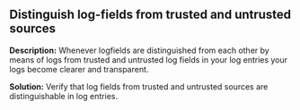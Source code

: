 
Distinguish log-fields from trusted and untrusted sources
-------

**Description:**
Whenever logfields are distinguished from each other by means of logs from trusted and untrusted log fields in your log entries your logs become clearer and transparent.


**Solution:**
Verify that log fields from trusted and untrusted sources are distinguishable in log entries.

	